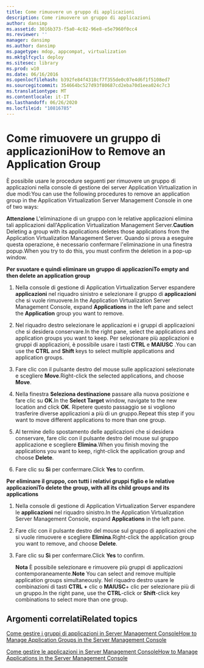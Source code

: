 ```yaml
---
title: Come rimuovere un gruppo di applicazioni
description: Come rimuovere un gruppo di applicazioni
author: dansimp
ms.assetid: 3016b373-f5a0-4c82-96e8-e5e7960f0cc4
ms.reviewer: ''
manager: dansimp
ms.author: dansimp
ms.pagetype: mdop, appcompat, virtualization
ms.mktglfcycl: deploy
ms.sitesec: library
ms.prod: w10
ms.date: 06/16/2016
ms.openlocfilehash: b392fe84f4318cf7f355de0c07e4d6f1f5108ed7
ms.sourcegitcommit: 354664bc527d93f80687cd2eba70d1eea024c7c3
ms.translationtype: MT
ms.contentlocale: it-IT
ms.lasthandoff: 06/26/2020
ms.locfileid: "10816785"
---
```

# <span data-ttu-id="6971c-103">Come rimuovere un gruppo di applicazioni</span><span class="sxs-lookup"><span data-stu-id="6971c-103">How to Remove an Application Group</span></span>


<span data-ttu-id="6971c-104">È possibile usare le procedure seguenti per rimuovere un gruppo di applicazioni nella console di gestione dei server Application Virtualization in due modi:</span><span class="sxs-lookup"><span data-stu-id="6971c-104">You can use the following procedures to remove an application group in the Application Virtualization Server Management Console in one of two ways:</span></span>

<span data-ttu-id="6971c-105">**Attenzione**  L'eliminazione di un gruppo con le relative applicazioni elimina tali applicazioni dall'Application Virtualization Management Server.</span><span class="sxs-lookup"><span data-stu-id="6971c-105">**Caution** Deleting a group with its applications deletes those applications from the Application Virtualization Management Server.</span></span> <span data-ttu-id="6971c-106">Quando si prova a eseguire questa operazione, è necessario confermare l'eliminazione in una finestra popup.</span><span class="sxs-lookup"><span data-stu-id="6971c-106">When you try to do this, you must confirm the deletion in a pop-up window.</span></span>

 

**<span data-ttu-id="6971c-107">Per svuotare e quindi eliminare un gruppo di applicazioni</span><span class="sxs-lookup"><span data-stu-id="6971c-107">To empty and then delete an application group</span></span>**

1.  <span data-ttu-id="6971c-108">Nella console di gestione di Application Virtualization Server espandere **applicazioni** nel riquadro sinistro e selezionare il gruppo di **applicazioni** che si vuole rimuovere.</span><span class="sxs-lookup"><span data-stu-id="6971c-108">In the Application Virtualization Server Management Console, expand **Applications** in the left pane and select the **Application** group you want to remove.</span></span>

2.  <span data-ttu-id="6971c-109">Nel riquadro destro selezionare le applicazioni e i gruppi di applicazioni che si desidera conservare.</span><span class="sxs-lookup"><span data-stu-id="6971c-109">In the right pane, select the applications and application groups you want to keep.</span></span> <span data-ttu-id="6971c-110">Per selezionare più applicazioni e gruppi di applicazioni, è possibile usare i tasti **CTRL** e **MAIUSC** .</span><span class="sxs-lookup"><span data-stu-id="6971c-110">You can use the **CTRL** and **Shift** keys to select multiple applications and application groups.</span></span>

3.  <span data-ttu-id="6971c-111">Fare clic con il pulsante destro del mouse sulle applicazioni selezionate e scegliere **Move**.</span><span class="sxs-lookup"><span data-stu-id="6971c-111">Right-click the selected applications, and choose **Move**.</span></span>

4.  <span data-ttu-id="6971c-112">Nella finestra **Seleziona destinazione** passare alla nuova posizione e fare clic su **OK**.</span><span class="sxs-lookup"><span data-stu-id="6971c-112">In the **Select Target** window, navigate to the new location and click **OK**.</span></span> <span data-ttu-id="6971c-113">Ripetere questo passaggio se si vogliono trasferire diverse applicazioni a più di un gruppo.</span><span class="sxs-lookup"><span data-stu-id="6971c-113">Repeat this step if you want to move different applications to more than one group.</span></span>

5.  <span data-ttu-id="6971c-114">Al termine dello spostamento delle applicazioni che si desidera conservare, fare clic con il pulsante destro del mouse sul gruppo applicazione e scegliere **Elimina**.</span><span class="sxs-lookup"><span data-stu-id="6971c-114">When you finish moving the applications you want to keep, right-click the application group and choose **Delete**.</span></span>

6.  <span data-ttu-id="6971c-115">Fare clic su **Sì** per confermare.</span><span class="sxs-lookup"><span data-stu-id="6971c-115">Click **Yes** to confirm.</span></span>

**<span data-ttu-id="6971c-116">Per eliminare il gruppo, con tutti i relativi gruppi figlio e le relative applicazioni</span><span class="sxs-lookup"><span data-stu-id="6971c-116">To delete the group, with all its child groups and its applications</span></span>**

1.  <span data-ttu-id="6971c-117">Nella console di gestione di Application Virtualization Server espandere le **applicazioni** nel riquadro sinistro.</span><span class="sxs-lookup"><span data-stu-id="6971c-117">In the Application Virtualization Server Management Console, expand **Applications** in the left pane.</span></span>

2.  <span data-ttu-id="6971c-118">Fare clic con il pulsante destro del mouse sul gruppo di applicazioni che si vuole rimuovere e scegliere **Elimina**.</span><span class="sxs-lookup"><span data-stu-id="6971c-118">Right-click the application group you want to remove, and choose **Delete**.</span></span>

3.  <span data-ttu-id="6971c-119">Fare clic su **Sì** per confermare.</span><span class="sxs-lookup"><span data-stu-id="6971c-119">Click **Yes** to confirm.</span></span>

    <span data-ttu-id="6971c-120">**Nota**  È possibile selezionare e rimuovere più gruppi di applicazioni contemporaneamente.</span><span class="sxs-lookup"><span data-stu-id="6971c-120">**Note** You can select and remove multiple application groups simultaneously.</span></span> <span data-ttu-id="6971c-121">Nel riquadro destro usare le combinazioni di tasti **CTRL +** clic o **MAIUSC**+ clic per selezionare più di un gruppo.</span><span class="sxs-lookup"><span data-stu-id="6971c-121">In the right pane, use the **CTRL**-click or **Shift**-click key combinations to select more than one group.</span></span>

     

## <span data-ttu-id="6971c-122">Argomenti correlati</span><span class="sxs-lookup"><span data-stu-id="6971c-122">Related topics</span></span>


[<span data-ttu-id="6971c-123">Come gestire i gruppi di applicazioni in Server Management Console</span><span class="sxs-lookup"><span data-stu-id="6971c-123">How to Manage Application Groups in the Server Management Console</span></span>](how-to-manage-application-groups-in-the-server-management-console.md)

[<span data-ttu-id="6971c-124">Come gestire le applicazioni in Server Management Console</span><span class="sxs-lookup"><span data-stu-id="6971c-124">How to Manage Applications in the Server Management Console</span></span>](how-to-manage-applications-in-the-server-management-console.md)

 

 





